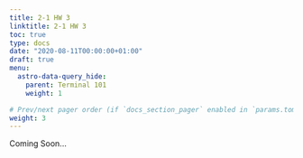 ```yaml
---
title: 2-1 HW 3
linktitle: 2-1 HW 3
toc: true
type: docs
date: "2020-08-11T00:00:00+01:00"
draft: true
menu:
  astro-data-query_hide:
    parent: Terminal 101
    weight: 1

# Prev/next pager order (if `docs_section_pager` enabled in `params.toml`)
weight: 3
---
```


Coming Soon...

